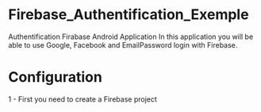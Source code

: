 # Firebase_Authentification_Exemple
Authentification Firabase Android Application
In this application you will be able to use Google, Facebook and EmailPassword login with Firebase.

# Configuration

1 - First you need to create a Firebase project


